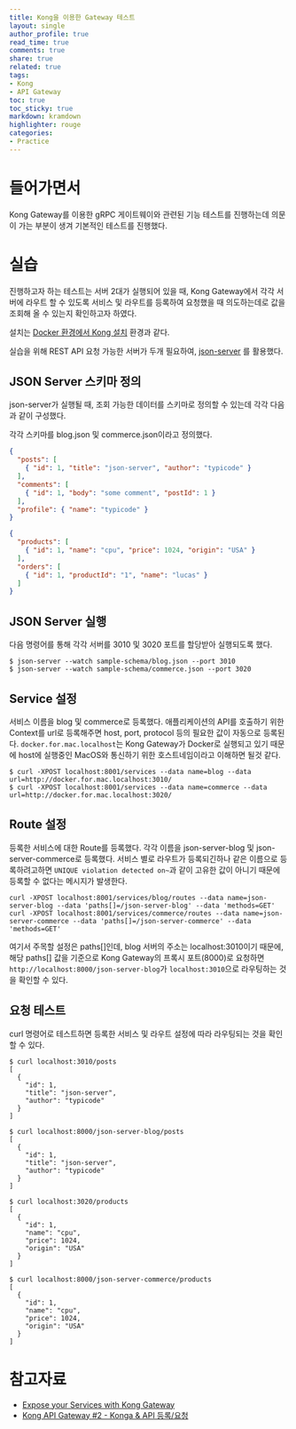 ```yaml
---
title: Kong을 이용한 Gateway 테스트
layout: single
author_profile: true
read_time: true
comments: true
share: true
related: true
tags:
- Kong
- API Gateway
toc: true
toc_sticky: true
markdown: kramdown
highlighter: rouge
categories:
- Practice
---
```


# 들어가면서
Kong Gateway를 이용한 gRPC 게이트웨이와 관련된 기능 테스트를 진행하는데 의문이 가는 부분이 생겨 기본적인 테스트를 진행했다.

# 실습
진행하고자 하는 테스트는 서버 2대가 실행되어 있을 때, Kong Gateway에서 각각 서버에 라우트 할 수 있도록 서비스 및 라우트를 등록하여 요청했을 때 의도하는데로 값을 조회해 올 수 있는지 확인하고자 하였다.

설치는 [Docker 환경에서 Kong 설치](https://lucaseo90.github.io/lucaseo90/practice/docker-kong/) 환경과 같다.

실습을 위해 REST API 요청 가능한 서버가 두개 필요하여, [json-server](https://github.com/typicode/json-server) 를 활용했다. 

## JSON Server 스키마 정의
json-server가 실행될 때, 조회 가능한 데이터를 스키마로 정의할 수 있는데 각각 다음과 같이 구성했다.

각각 스키마를 blog.json 및 commerce.json이라고 정의했다.

```json
{
  "posts": [
    { "id": 1, "title": "json-server", "author": "typicode" }
  ],
  "comments": [
    { "id": 1, "body": "some comment", "postId": 1 }
  ],
  "profile": { "name": "typicode" }
}
```

```json
{
  "products": [
    { "id": 1, "name": "cpu", "price": 1024, "origin": "USA" }
  ],
  "orders": [
    { "id": 1, "productId": "1", "name": "lucas" }
  ]
}
```

## JSON Server 실행
다음 명령어를 통해 각각 서버를 3010 및 3020 포트를 할당받아 실행되도록 했다.

```shell
$ json-server --watch sample-schema/blog.json --port 3010
$ json-server --watch sample-schema/commerce.json --port 3020
```

## Service 설정
서비스 이름을 blog 및 commerce로 등록했다. 애플리케이션의 API를 호출하기 위한 Context를 url로 등록해주면 host, port, protocol 등의 필요한 값이 자동으로 등록된다. `docker.for.mac.localhost`는 Kong Gateway가 Docker로 실행되고 있기 때문에 host에 실행중인 MacOS와 통신하기 위한 호스트네임이라고 이해하면 될것 같다.

```shell
$ curl -XPOST localhost:8001/services --data name=blog --data url=http://docker.for.mac.localhost:3010/
$ curl -XPOST localhost:8001/services --data name=commerce --data url=http://docker.for.mac.localhost:3020/
```

## Route 설정
등록한 서비스에 대한 Route를 등록했다. 각각 이름을 json-server-blog 및 json-server-commerce로 등록했다. 서비스 별로 라우트가 등록되긴하나 같은 이름으로 등록하려고하면 `UNIQUE violation detected on~`과 같이 고유한 값이 아니기 때문에 등록할 수 없다는 메시지가 발생한다.

```shell
curl -XPOST localhost:8001/services/blog/routes --data name=json-server-blog --data 'paths[]=/json-server-blog' --data 'methods=GET'
curl -XPOST localhost:8001/services/commerce/routes --data name=json-server-commerce --data 'paths[]=/json-server-commerce' --data 'methods=GET'
```

여기서 주목할 설정은 paths[]인데, blog 서버의 주소는 localhost:3010이기 때문에, 해당 paths[] 값을 기준으로 Kong Gateway의 프록시 포트(8000)로 요청하면 `http://localhost:8000/json-server-blog`가 `localhost:3010`으로 라우팅하는 것을 확인할 수 있다. 

## 요청 테스트
curl 명령어로 테스트하면 등록한 서비스 및 라우트 설정에 따라 라우팅되는 것을 확인할 수 있다.

```shell
$ curl localhost:3010/posts
[
  {
    "id": 1,
    "title": "json-server",
    "author": "typicode"
  }
]

$ curl localhost:8000/json-server-blog/posts
[
  {
    "id": 1,
    "title": "json-server",
    "author": "typicode"
  }
]

$ curl localhost:3020/products
[
  {
    "id": 1,
    "name": "cpu",
    "price": 1024,
    "origin": "USA"
  }
]

$ curl localhost:8000/json-server-commerce/products
[
  {
    "id": 1,
    "name": "cpu",
    "price": 1024,
    "origin": "USA"
  }
]
```

# 참고자료
* [Expose your Services with Kong Gateway](https://docs.konghq.com/getting-started-guide/2.1.x/expose-services/)
* [Kong API Gateway #2 - Konga & API 등록/요청](https://ibks-platform.tistory.com/379?category=769802)
